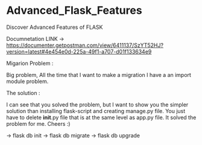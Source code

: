 # Advanced_Flask_Features
Discover Advanced Features of FLASK


Documnetation LINK -> https://documenter.getpostman.com/view/6411137/SzYT52HJ?version=latest#4e454e0d-225a-49f1-a707-d01f133634e9

Migarion Problem :

Big problem, All the time that I want to make a migration I have a an import module problem.

The solution :

I can see that you solved the problem, but I want to show you the simpler solution than installing flask-script and creating manage.py file. You just have to delete __init__.py file that is at the same level as app.py file. It solved the problem for me. Cheers :)

-> flask db init
-> flask db migrate
-> flask db upgrade



